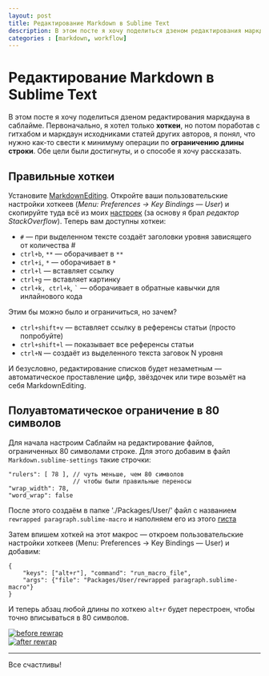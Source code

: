 ```yaml
---
layout: post
title: Редактирование Markdown в Sublime Text
description: В этом посте я хочу поделиться дзеном редактирования маркдауна в саблайме.
categories : [markdown, workflow]
---
```


Редактирование Markdown в Sublime Text
============================================================

В этом посте я хочу поделиться дзеном редактирования маркдауна в саблайме.
Первоначально, я хотел только **хоткеи**, но потом поработав с гитхабом и
маркдаун исходниками статей других авторов, я понял, что нужно как-то свести к
минимуму операции по **ограничению длины строки**. Обе цели были достигнуты, и
о способе я хочу рассказать.

## Правильные хоткеи ##

Установите [MarkdownEditing][4]. Откройте ваши пользовательские настройки
хоткеев (*Menu: Preferences → Key Bindings — User*) и скопируйте туда всё из
моих [настроек][5] (за основу я брал *редактор StackOverflow*). Теперь вам
доступны хоткеи:

* `#` — при выделенном тексте создаёт заголовки уровня зависящего от
количества #
* `ctrl+b`, `**` — оборачивает в `**`
* `ctrl+i`, `*` — оборачивает в `*`
* `ctrl+l` — вставляет ссылку
* `ctrl+g` — вставляет картинку
* `ctrl+k, ctrl+k`, <code>`</code>  — оборачивает в обратные кавычки для
инлайнового кода

Этим бы можно было и ограничиться, но зачем?

* `ctrl+shift+v` — вставляет ссылку в референсы статьи (просто попробуйте)
* `ctrl+shift+l` — показывает все референсы статьи
* `ctrl+N` — создаёт из выделенного текста заговок N уровня

И безусловно, редактирование списков будет незаметным — автоматическое
проставление цифр, звёздочек или тире возьмёт на себя MarkdownEditing.

## Полуавтоматическое ограничение в 80 символов ##

Для начала настроим Саблайм на редактирование файлов, ограниченных 80
символами строке. Для этого добавим в файл `Markdown.sublime-settings` такие
строчки:

	"rulers": [ 78 ], // чуть меньше, чем 80 символов
	                  // чтобы были правильные переносы
	"wrap_width": 78,
	"word_wrap": false

После этого создаём в папке './Packages/User/' файл с названием `rewrapped
paragraph.sublime-macro` и наполняем его из этого [гиста][3]

Затем впишем хоткей на этот макрос — откроем пользовательские настройки
хоткеев (Menu: Preferences → Key Bindings — User) и добавим:

	{
		"keys": ["alt+r"], "command": "run_macro_file",
		"args": {"file": "Packages/User/rewrapped paragraph.sublime-macro"}
	}

И теперь абзац любой длины по хоткею `alt+r` будет перестроен, чтобы точно
вписываться в 80 символов.

[![][1]][1]  
[![][2]][2]


* * *

Все счастливы!


[1]: http://img694.imageshack.us/img694/6492/abfaa8d5cec246d88879a29.png "before rewrap"
[2]: http://i.imgur.com/gEz3TJV.png "after rewrap"
[3]: https://gist.github.com/matmuchrapna/5130923 "rewrapped paragraph.sublime-macrо"
[4]: https://github.com/ttscoff/MarkdownEditing "The humble beginnings of a better Markdown editing package for Sublime Text 2"
[5]: https://gist.github.com/matmuchrapna/5130995 "Default (Windows).sublime-keymap"
